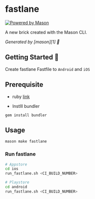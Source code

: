 # fastlane

[![Powered by Mason](https://img.shields.io/endpoint?url=https%3A%2F%2Ftinyurl.com%2Fmason-badge)](https://github.com/felangel/mason)

A new brick created with the Mason CLI.

_Generated by [mason][1] 🧱_

## Getting Started 🚀

Create fastlane Fastfile to `Android` and `iOS`

## Prerequisite

- ruby
[link](https://www.ruby-lang.org/en/documentation/installation/)

- Instlll bundler
```
gem install bundler
```

## Usage

```bash
mason make fastlane
```

### Run fastlane

```bash
# Appstore
cd ios
run_fastlane.sh <CI_BUILD_NUMBER>

# Playstore
cd android 
run_fastlane.sh <CI_BUILD_NUMBER>

```
